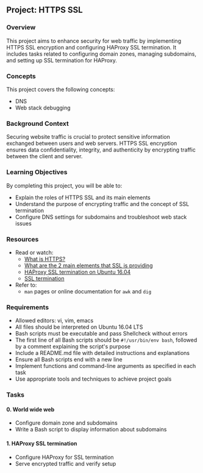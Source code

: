 ## Project: HTTPS SSL

### Overview
This project aims to enhance security for web traffic by implementing HTTPS SSL encryption and configuring HAProxy SSL termination. It includes tasks related to configuring domain zones, managing subdomains, and setting up SSL termination for HAProxy.

### Concepts
This project covers the following concepts:
- DNS
- Web stack debugging

### Background Context
Securing website traffic is crucial to protect sensitive information exchanged between users and web servers. HTTPS SSL encryption ensures data confidentiality, integrity, and authenticity by encrypting traffic between the client and server.

### Learning Objectives
By completing this project, you will be able to:
- Explain the roles of HTTPS SSL and its main elements
- Understand the purpose of encrypting traffic and the concept of SSL termination
- Configure DNS settings for subdomains and troubleshoot web stack issues

### Resources
- Read or watch:
  - [What is HTTPS?](https://www.cloudflare.com/learning/ssl/what-is-https/)
  - [What are the 2 main elements that SSL is providing](https://www.linkedin.com/pulse/what-two-main-roles-ssl-tls-digital-certificates-pem-keystore/)
  - [HAProxy SSL termination on Ubuntu 16.04](https://serversforhackers.com/c/letsencrypt-with-haproxy)
  - [SSL termination](https://www.nginx.com/resources/glossary/ssl-termination/)
- Refer to:
  - `man` pages or online documentation for `awk` and `dig`

### Requirements
- Allowed editors: vi, vim, emacs
- All files should be interpreted on Ubuntu 16.04 LTS
- Bash scripts must be executable and pass Shellcheck without errors
- The first line of all Bash scripts should be `#!/usr/bin/env bash`, followed by a comment explaining the script's purpose
- Include a README.md file with detailed instructions and explanations
- Ensure all Bash scripts end with a new line
- Implement functions and command-line arguments as specified in each task
- Use appropriate tools and techniques to achieve project goals

### Tasks
#### 0. World wide web
- Configure domain zone and subdomains
- Write a Bash script to display information about subdomains

#### 1. HAProxy SSL termination
- Configure HAProxy for SSL termination
- Serve encrypted traffic and verify setup
